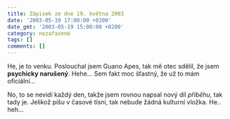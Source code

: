```yaml
---
title: Zápisek ze dne 19. května 2003
date: '2003-05-19 17:00:00 +0200'
date_gmt: '2003-05-19 15:00:00 +0200'
category: nezařazené
tags: []
comments: []
---
```

<p>He, je to venku. Poslouchal jsem Guano Apes,
tak mě otec sdělil, že jsem <span style="font-weight:bold">psychicky narušený</span>.
Hehe... Sem fakt moc šťastný, že už to mám oficiální...</p>
<p>No, to se nevidí každý den, takže jsem
rovnou napsal nový díl <i title="tady býval odkaz na soubor 'serial3.htm'">příběhu</i>, tak tady je.
Jelikož píšu v časové tísni, tak nebude žádná kulturní vložka. He.. heh...</p>
